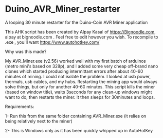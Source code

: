 # Duino_AVR_Miner_restarter
A looping 30 minute restarter for the Duino-Coin AVR Miner application

This AHK script has been created by Alpay Kasal of https://Bignoodle.com, alpay at bignoodle.com .
Feel free to edit however you wish. To recompile to .exe , you'll want https://www.autohotkey.com/

Why was this made?

My AVR_Miner.exe (v2.56) worked well with my first batch of arduinos (metro mini's based
on 328p), and I added some very cheap off-brand nano clones which started producing
intermittant errors after about 40-60 minutes of mining. I could not isolate the problem. I looked
at usb power, thermals, usb cables, and my hubs. Restarting the mining app would always solve
things, but only for another 40-60 minutes. This script kills the miner (based on window title),
waits 3seconds for any clean-up windows might want to do, then restarts the miner. It then
sleeps for 30minutes and loops.

Requirements:

1- Run this from the same folder containing AVR_Miner.exe (it relies on being relatively next to the miner)

2- This is Windows only as it has been quickly whipped up in AutoHotKey
